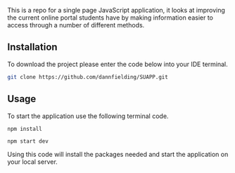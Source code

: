 
This is a repo for a single page JavaScript application, it looks at improving the current online portal students have by making information easier to access through a number of different methods.

## Installation

To download the project please enter the code below into your IDE terminal.
```bash
git clone https://github.com/dannfielding/SUAPP.git
```

## Usage

To start the application use the following terminal code.

```
npm install

npm start dev
```
Using this code will install the packages needed and start the application on your local server.

